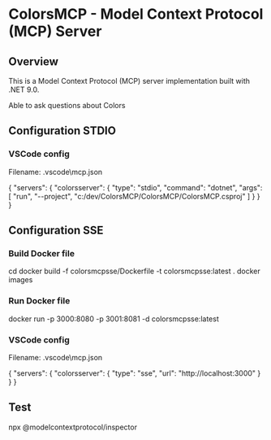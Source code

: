 # ColorsMCP - Model Context Protocol (MCP) Server

## Overview

This is a Model Context Protocol (MCP) server implementation built with .NET 9.0. 

Able to ask questions about Colors


## Configuration STDIO

### VSCode config 

Filename:  .vscode\mcp.json

{
    "servers": {
        "colorsserver": {
            "type": "stdio",
            "command": "dotnet",
            "args": [
                "run",
                "--project",
                "c:/dev/ColorsMCP/ColorsMCP/ColorsMCP.csproj"
            ]
        }
    }
}


## Configuration SSE

### Build Docker file 

cd <projectroot>
docker build -f colorsmcpsse/Dockerfile -t colorsmcpsse:latest .
docker images

### Run Docker file 

docker run -p 3000:8080 -p 3001:8081 -d colorsmcpsse:latest


### VSCode config

Filename:  .vscode\mcp.json
 
{
    "servers": {
        "colorsserver": {
            "type": "sse",
            "url": "http://localhost:3000"
        }
    }
}


## Test

npx @modelcontextprotocol/inspector


